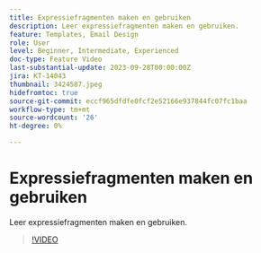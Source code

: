 ```yaml
---
title: Expressiefragmenten maken en gebruiken
description: Leer expressiefragmenten maken en gebruiken.
feature: Templates, Email Design
role: User
level: Beginner, Intermediate, Experienced
doc-type: Feature Video
last-substantial-update: 2023-09-28T00:00:00Z
jira: KT-14043
thumbnail: 3424587.jpeg
hidefromtoc: true
source-git-commit: eccf965dfdfe0fcf2e52166e937844fc07fc1baa
workflow-type: tm+mt
source-wordcount: '26'
ht-degree: 0%

---
```



# Expressiefragmenten maken en gebruiken

Leer expressiefragmenten maken en gebruiken.

>[!VIDEO](https://video.tv.adobe.com/v/3424587/?learn=on)

